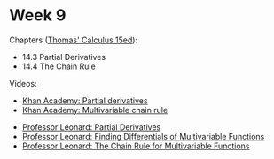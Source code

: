 # Week 9

Chapters ([Thomas' Calculus 15ed](https://annas-archive.org/md5/ca33a08bbe2ed2ef4769d8ff9fbdde41)):
- 14.3 Partial Derivatives
- 14.4 The Chain Rule

Videos:
- [Khan Academy: Partial derivatives](https://www.khanacademy.org/math/multivariable-calculus/multivariable-derivatives/partial-derivatives/v/partial-derivatives-introduction)
- [Khan Academy: Multivariable chain rule](https://www.khanacademy.org/math/multivariable-calculus/multivariable-derivatives/multivariable-chain-rule/v/multivariable-chain-rule)
<!---->
- [Professor Leonard: Partial Derivatives](https://www.youtube.com/watch?v=EkZGBdY0vlg&list=PLDesaqWTN6ESk16YRmzuJ8f6-rnuy0Ry7)
- [Professor Leonard: Finding Differentials of Multivariable Functions](https://www.youtube.com/watch?v=J72AKZtUpgY&list=PLDesaqWTN6ESk16YRmzuJ8f6-rnuy0Ry7)
- [Professor Leonard: The Chain Rule for Multivariable Functions](https://www.youtube.com/watch?v=tXryaM-mTpY&list=PLDesaqWTN6ESk16YRmzuJ8f6-rnuy0Ry7)
